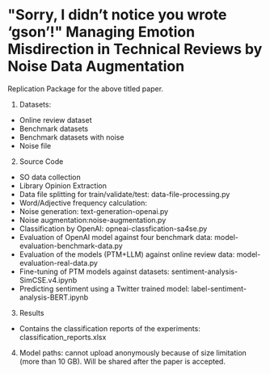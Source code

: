 # "Sorry, I didn’t notice you wrote ‘gson’!" Managing Emotion Misdirection in Technical Reviews by Noise Data Augmentation
Replication Package for the above titled paper.

1. Datasets:
- Online review dataset
- Benchmark datasets
- Benchmark datasets with noise
- Noise file
2. Source Code
- SO data collection
- Library Opinion Extraction
- Data file splitting for train/validate/test: data-file-processing.py
- Word/Adjective frequency calculation: 
- Noise generation: text-generation-openai.py
- Noise augmentation:noise-augmentation.py
- Classification by OpenAI: opneai-classfication-sa4se.py
- Evaluation of OpenAI model against four benchmark data: model-evaluation-benchmark-data.py
- Evaluation of the models (PTM+LLM) against online review data: model-evaluation-real-data.py
- Fine-tuning of PTM models against datasets: sentiment-analysis-SimCSE.v4.ipynb
- Predicting sentiment using a Twitter trained model: label-sentiment-analysis-BERT.ipynb
3. Results
- Contains the classification reports of the experiments: classification_reports.xlsx
4. Model paths: cannot upload anonymously because of size limitation (more than 10 GB). Will be shared after the paper is accepted.

